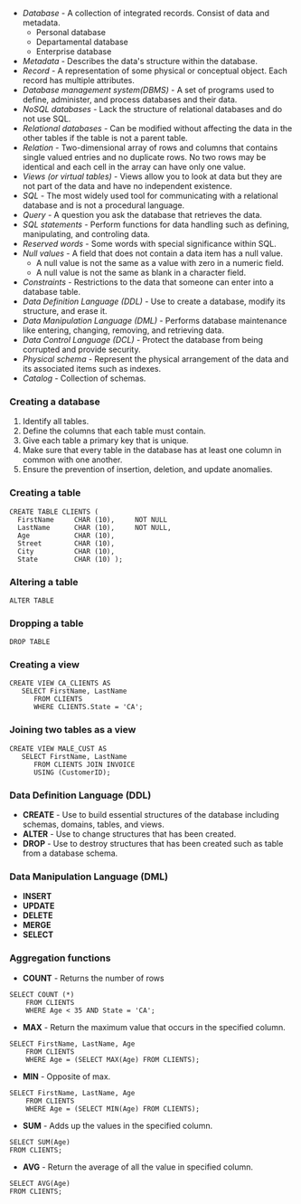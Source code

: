 * *Database* - A collection of integrated records. Consist of data and metadata.
  * Personal database
  * Departamental database
  * Enterprise database
* *Metadata* - Describes the data's structure within the database.
* *Record* - A representation of some physical or conceptual object. Each record has multiple attributes.
* *Database management system(DBMS)* - A set of programs used to define, administer, and process databases and their data.
* *NoSQL databases* - Lack the structure of relational databases and do not use SQL.
* *Relational databases* - Can be modified without affecting the data in the other tables if the table is not a parent table.
* *Relation* - Two-dimensional array of rows and columns that contains single valued entries and no duplicate rows. No two rows may be identical and each cell in the array can have only one value.
* *Views (or virtual tables)* - Views allow you to look at data but they are not part of the data and have no independent existence.
* *SQL* - The most widely used tool for communicating with a relational database and is not a procedural language.
* *Query* - A question you ask the database that retrieves the data.
* *SQL statements* - Perform functions for data handling such as defining, manipulating, and controling data.
* *Reserved words* - Some words with special significance within SQL.
* *Null values* - A field that does not contain a data item has a null value.
  * A null value is not the same as a value with zero in a numeric field.
  * A null value is not the same as blank in a character field.
* *Constraints* - Restrictions to the data that someone can enter into a database table.
* *Data Definition Language (DDL)* - Use to create a database, modify its structure, and erase it.
* *Data Manipulation Language (DML)* - Performs database maintenance like entering, changing, removing, and retrieving data.
* *Data Control Language (DCL)* - Protect the database from being corrupted and provide security.
* *Physical schema* - Represent the physical arrangement of the data and its associated items such as indexes.
* *Catalog* - Collection of schemas.

### Creating a database
1. Identify all tables.
2. Define the columns that each table must contain.
3. Give each table a primary key that is unique.
4. Make sure that every table in the database has at least one column in common with one another.
5. Ensure the prevention of insertion, deletion, and update anomalies.

### Creating a table
```
CREATE TABLE CLIENTS (
  FirstName     CHAR (10),     NOT NULL
  LastName      CHAR (10),     NOT NULL,
  Age           CHAR (10),
  Street        CHAR (10),
  City          CHAR (10),
  State         CHAR (10) );
```

### Altering a table
```
ALTER TABLE
```

### Dropping a table
```
DROP TABLE
```

### Creating a view
```
CREATE VIEW CA_CLIENTS AS
   SELECT FirstName, LastName
      FROM CLIENTS
      WHERE CLIENTS.State = 'CA';
```

### Joining two tables as a view
```
CREATE VIEW MALE_CUST AS
   SELECT FirstName, LastName
      FROM CLIENTS JOIN INVOICE
      USING (CustomerID);
```
### Data Definition Language (DDL)
 * **CREATE** - Use to build essential structures of the database including schemas, domains, tables, and views.
 * **ALTER** - Use to change structures that has been created.
 * **DROP** - Use to destroy structures that has been created such as table from a database schema.
 
### Data Manipulation Language (DML)
 * **INSERT**
 * **UPDATE**
 * **DELETE**
 * **MERGE**
 * **SELECT**
 
### Aggregation functions
 * **COUNT** - Returns the number of rows
 ```
 SELECT COUNT (*)
     FROM CLIENTS
     WHERE Age < 35 AND State = 'CA';
 ```

 * **MAX** - Return the maximum value that occurs in the specified column.
 ```
 SELECT FirstName, LastName, Age
     FROM CLIENTS
     WHERE Age = (SELECT MAX(Age) FROM CLIENTS);
 ```
 
 * **MIN** - Opposite of max.
 ```
 SELECT FirstName, LastName, Age
     FROM CLIENTS
     WHERE Age = (SELECT MIN(Age) FROM CLIENTS);
 ```
 
 * **SUM** - Adds up the values in the specified column.
 ```
 SELECT SUM(Age)
 FROM CLIENTS;
 ```
 
 * **AVG** - Return the average of all the value in specified column.
 ```
 SELECT AVG(Age)
 FROM CLIENTS;
 ```
 
